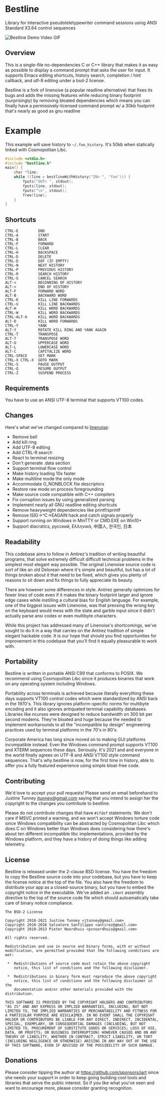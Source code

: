 # Bestline

Library for interactive pseudoteletypewriter command
sessions using ANSI Standard X3.64 control sequences

![Bestline Demo Video GIF](bestline.gif)

## Overview

This is a single-file no-dependencies C or C++ library that makes it as
easy as possible to display a command prompt that asks the user for
input. It supports Emacs editing shortcuts, history search, completion /
hint callback, and utf-8 editing under a bsd-2 license.

Bestline is a fork of linenoise (a popular readline alternative)
that fixes its bugs and adds the missing features while reducing
binary footprint (surprisingly) by removing bloated dependencies
which means you can finally have a permissively-licensed command
prompt w/ a 30kb footprint that's nearly as good as gnu readline

# Example

This example will save history to `~/.foo_history`. It's 50kb when
statically linked with Cosmopolitan Libc.

```c
#include <stdio.h>
#include "bestline.h"
main() {
    char *line;
    while ((line = bestlineWithHistory("IN> ", "foo"))) {
        fputs("OUT> ", stdout);
        fputs(line, stdout);
        fputs("\n", stdout);
        free(line);
    }
}
```

## Shortcuts

```
CTRL-E         END
CTRL-A         START
CTRL-B         BACK
CTRL-F         FORWARD
CTRL-L         CLEAR
CTRL-H         BACKSPACE
CTRL-D         DELETE
CTRL-D         EOF (IF EMPTY)
CTRL-N         NEXT HISTORY
CTRL-P         PREVIOUS HISTORY
CTRL-R         SEARCH HISTORY
CTRL-G         CANCEL SEARCH
ALT-<          BEGINNING OF HISTORY
ALT->          END OF HISTORY
ALT-F          FORWARD WORD
ALT-B          BACKWARD WORD
CTRL-K         KILL LINE FORWARDS
CTRL-U         KILL LINE BACKWARDS
ALT-H          KILL WORD BACKWARDS
CTRL-W         KILL WORD BACKWARDS
CTRL-ALT-H     KILL WORD BACKWARDS
ALT-D          KILL WORD FORWARDS
CTRL-Y         YANK
ALT-Y          ROTATE KILL RING AND YANK AGAIN
CTRL-T         TRANSPOSE
ALT-T          TRANSPOSE WORD
ALT-U          UPPERCASE WORD
ALT-L          LOWERCASE WORD
ALT-C          CAPITALIZE WORD
CTRL-SPACE     SET MARK
CTRL-X CTRL-X  GOTO MARK
CTRL-S         PAUSE OUTPUT
CTRL-Q         RESUME OUTPUT
CTRL-Z         SUSPEND PROCESS
```

## Requirements

You have to use an ANSI UTF-8 terminal that supports VT100 codes.

## Changes

Here's what we've changed compared to
[linenoise](https://github.com/antirez/linenoise/):

- Remove bell
- Add kill ring
- Add UTF-8 editing
- Add CTRL-R search
- React to terminal resizing
- Don't generate .data section
- Support terminal flow control
- Make history loading 10x faster
- Make multiline mode the only mode
- Accommodate O_NONBLOCK file descriptors
- Restore raw mode on process foregrounding
- Make source code compatible with C++ compilers
- Fix corruption issues by using generalized parsing
- Implement nearly all GNU readline editing shortcuts
- Remove heavyweight dependencies like printf/sprintf
- Remove ISIG→^C→EAGAIN hack and catch signals properly
- Support running on Windows in MinTTY or CMD.EXE on Win10+
- Support diacratics, русский, Ελληνικά, 中国人, 한국인, 日本

## Readability

This codebase aims to follow in Antirez's tradition of writing beautiful
programs, that solve extremely difficult difficult technical problems in
the simplest most elegant way possible. The original Linenoise source
code is sort of like an old Delorean where it's simple and beautiful,
but has a lot of things broken about it that need to be fixed, which
gives you plenty of reasons to sit down and fix things to fully
appreciate its beauty.

There are however some differences in style. Antirez generally optimizes
for fewer lines of code even if it makes the binary footprint larger and
ignore edge cases while instilling a cultural bias for Engilsh language.
For example, one of the biggest issues with Linenoise, was that pressing
the wrong key on the keyboard would mess with the state and garble input
since it didn't actually parse ansi codes or even multibyte characters.

While this project has addressed many of Linenoise's shortcomings, we've
sought to do it in a way that carries on the Antirez tradition of simple
elegant hackable code. It is our hope that should you find opportunities
for improvement in this codebase that you'll find it equally pleasurable
to work with.

## Portability

Bestline is written in portable ANSI C99 that conforms to POSIX. We
recommend using Cosmopolitan Libc since it produces binaries that work
on any operating system including Windows.

Portability across terminals is achieved because literally everything
these days supports VT100 control codes which were standardized by ANSI
back in the 1970's. This library ignores platform-specific norms for
multibyte encoding and it also ignores antiquated terminal capability
databases. Libraries like ncurses were designed to reduce bandwidth on
300 bit per second modems. They're bloated and huge because the needed
to implement workarounds to all the "incompatible by design" engineering
practices used by terminal platforms in the 70's in 80's.

Corporate America has long since moved on to making GUI platforms
incompatible instead. Even the Windows command prompt supports VT100 and
XTERM sequences these days. Seriously. It's 2021 and and everyone in the
world finally agrees on UTF-8 and ANSI VT100 style command sequences.
That's why bestline is now, for the first time in history, able to offer
you a fully featured experience using simple bloat-free code.

## Contributing

We'd love to accept your pull requests! Please send an email beforehand
to Justine Tunney <jtunney@gmail.com> saying that you intend to assign
her the copyright to the changes you contribute to bestline.

Please do not contribute changes that have `#ifdef` statements. We don't
care if MSVC printed a warning, and we won't accept Windows torture code
since Windows compatibility can be abstracted by Cosmopolitan Libc which
does C on Windows better than Windows does considering how there's about
ten different incompatible libc implementations, provided by the Windows
platform, and they have a history of doing things like adding telemetry.

## License

Bestline is released under the 2-clause BSD license. You have the
freedom to copy the Bestline source code into your codebase, but you
have to keep the license notice at the top of the file. You also have
the freedom to distribute your app as a closed-source binary, but you
have to embed the copyright notice in the executable. We've added an
`.ident` assembly directive to the top of the source code file which
should autoamatically take care of binary notice compliance.

```
The BSD-2 License

Copyright 2018-2021 Justine Tunney <jtunney@gmail.com>
Copyright 2010-2016 Salvatore Sanfilippo <antirez@gmail.com>
Copyright 2010-2013 Pieter Noordhuis <pcnoordhuis@gmail.com>

All rights reserved.

Redistribution and use in source and binary forms, with or without
modification, are permitted provided that the following conditions are
met:

 *  Redistributions of source code must retain the above copyright
    notice, this list of conditions and the following disclaimer.

 *  Redistributions in binary form must reproduce the above copyright
    notice, this list of conditions and the following disclaimer in the
    documentation and/or other materials provided with the distribution.

THIS SOFTWARE IS PROVIDED BY THE COPYRIGHT HOLDERS AND CONTRIBUTORS
"AS IS" AND ANY EXPRESS OR IMPLIED WARRANTIES, INCLUDING, BUT NOT
LIMITED TO, THE IMPLIED WARRANTIES OF MERCHANTABILITY AND FITNESS FOR
A PARTICULAR PURPOSE ARE DISCLAIMED. IN NO EVENT SHALL THE COPYRIGHT
HOLDER OR CONTRIBUTORS BE LIABLE FOR ANY DIRECT, INDIRECT, INCIDENTAL,
SPECIAL, EXEMPLARY, OR CONSEQUENTIAL DAMAGES (INCLUDING, BUT NOT
LIMITED TO, PROCUREMENT OF SUBSTITUTE GOODS OR SERVICES; LOSS OF USE,
DATA, OR PROFITS; OR BUSINESS INTERRUPTION) HOWEVER CAUSED AND ON ANY
THEORY OF LIABILITY, WHETHER IN CONTRACT, STRICT LIABILITY, OR TORT
(INCLUDING NEGLIGENCE OR OTHERWISE) ARISING IN ANY WAY OUT OF THE USE
OF THIS SOFTWARE, EVEN IF ADVISED OF THE POSSIBILITY OF SUCH DAMAGE.
```

## Donations

Please consider tipping the author at <https://github.com/sponsors/jart>
since she needs your support in order to keep going building cool tools
and libraries that serve the public interest. So if you like what you've
seen and want to encourage more, please consider granting recognition.
